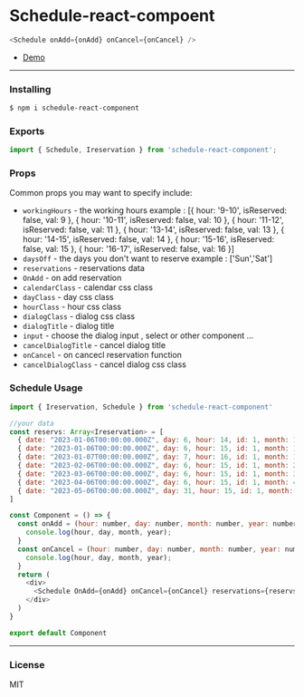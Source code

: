 # Schedule-react-compoent



<p align="center">
 
</p>



```js
<Schedule onAdd={onAdd} onCancel={onCancel} />
```

- [Demo](https://youssef1129.github.io/schedule-react-component-demo/)

------

### Installing

```bash
$ npm i schedule-react-component
```

### Exports


```js
import { Schedule, Ireservation } from 'schedule-react-component';

```
### Props

Common props you may want to specify include:

- `workingHours` - the working hours example : [{ hour: '9-10', isReserved: false, val: 9 }, { hour: '10-11', isReserved: false, val: 10 }, { hour: '11-12', isReserved: false, val: 11 }, { hour: '13-14', isReserved: false, val: 13 }, { hour: '14-15', isReserved: false, val: 14 }, { hour: '15-16', isReserved: false, val: 15 }, { hour: '16-17', isReserved: false, val: 16 }]
- `daysOff` - the days you don't want to reserve example : ['Sun','Sat']
- `reservations` - reservations data
- `OnAdd` - on add reservation
- `calendarClass` - calendar css class
- `dayClass` - day css class
- `hourClass` - hour css class
- `dialogClass` - dialog css class
- `dialogTitle` - dialog title
- `input` - choose the dialog input , select or other component ...
- `cancelDialogTitle` - cancel dialog title
- `onCancel` - on cancecl reservation function
- `cancelDialogClass` - cancel dialog css class

### Schedule Usage

```js
import { Ireservation, Schedule } from 'schedule-react-component'

//your data
const reservs: Array<Ireservation> = [
  { date: "2023-01-06T00:00:00.000Z", day: 6, hour: 14, id: 1, month: 1, year: 2023 },
  { date: "2023-01-06T00:00:00.000Z", day: 6, hour: 15, id: 1, month: 1, year: 2023 },
  { date: "2023-01-07T00:00:00.000Z", day: 7, hour: 16, id: 1, month: 1, year: 2023 },
  { date: "2023-02-06T00:00:00.000Z", day: 6, hour: 15, id: 1, month: 2, year: 2023 },
  { date: "2023-03-06T00:00:00.000Z", day: 6, hour: 15, id: 1, month: 3, year: 2023 },
  { date: "2023-04-06T00:00:00.000Z", day: 6, hour: 15, id: 1, month: 4, year: 2023 },
  { date: "2023-05-06T00:00:00.000Z", day: 31, hour: 15, id: 1, month: 1, year: 2023 },
]

const Component = () => {
  const onAdd = (hour: number, day: number, month: number, year: number) => {
    console.log(hour, day, month, year);
  }
  const onCancel = (hour: number, day: number, month: number, year: number) => {
    console.log(hour, day, month, year);
  }
  return (
    <div>
      <Schedule OnAdd={onAdd} onCancel={onCancel} reservations={reservs} />
    </div>
  )
}

export default Component

```
----

### License

MIT